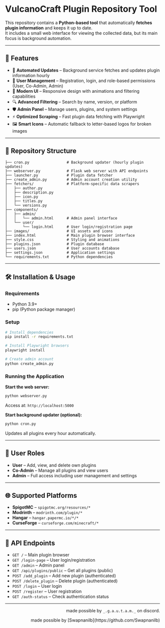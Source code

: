 # VulcanoCraft Plugin Repository Tool

This repository contains a **Python-based tool** that automatically **fetches plugin information** and keeps it up to date.  
It includes a small web interface for viewing the collected data, but its main focus is background automation.

---

## 🚀 Features
- 🔄 **Automated Updates** – Background service fetches and updates plugin information hourly
- 👥 **User Management** – Registration, login, and role-based permissions (User, Co-Admin, Admin)
- 🎨 **Modern UI** – Responsive design with animations and filtering capabilities
- 🔍 **Advanced Filtering** – Search by name, version, or platform
- 🛡️ **Admin Panel** – Manage users, plugins, and system settings
- ⚡ **Optimized Scraping** – Fast plugin data fetching with Playwright
- 🖼️ **Smart Icons** – Automatic fallback to letter-based logos for broken images

---

## 📂 Repository Structure
```
├── cron.py                 # Background updater (hourly plugin updates)
├── webserver.py            # Flask web server with API endpoints
├── launcher.py             # Plugin data fetcher
├── create_admin.py         # Admin account creation utility
├── fetchers/               # Platform-specific data scrapers
│   ├── author.py
│   ├── description.py
│   ├── icon.py
│   ├── titles.py
│   └── versions.py
├── components/
│   ├── admin/
│   │   └── admin.html      # Admin panel interface
│   └── user/
│       └── login.html      # User login/registration page
├── images/                 # UI assets and icons
├── index.html              # Main plugin browser interface
├── style.css               # Styling and animations
├── plugins.json            # Plugin database
├── users.json              # User accounts database
├── settings.json           # Application settings
└── requirements.txt        # Python dependencies
```

---

## 🛠️ Installation & Usage

### Requirements
- Python 3.9+
- pip (Python package manager)

### Setup
```bash
# Install dependencies
pip install -r requirements.txt

# Install Playwright browsers
playwright install

# Create admin account
python create_admin.py
```

### Running the Application

**Start the web server:**
```bash
python webserver.py
```
Access at: `http://localhost:5000`

**Start background updater (optional):**
```bash
python cron.py
```
Updates all plugins every hour automatically.

---

## 👥 User Roles

- **User** – Add, view, and delete own plugins
- **Co-Admin** – Manage all plugins and view users
- **Admin** – Full access including user management and settings

---

## 🌐 Supported Platforms

- **SpigotMC** – `spigotmc.org/resources/*`
- **Modrinth** – `modrinth.com/plugin/*`
- **Hangar** – `hangar.papermc.io/*/*`
- **CurseForge** – `curseforge.com/minecraft/*`

---

## 📝 API Endpoints

- `GET /` – Main plugin browser
- `GET /login-page` – User login/registration
- `GET /admin` – Admin panel
- `GET /api/plugins/public` – Get all plugins (public)
- `POST /add_plugin` – Add new plugin (authenticated)
- `POST /delete_plugin` – Delete plugin (authenticated)
- `POST /login` – User login
- `POST /register` – User registration
- `GET /auth-status` – Check authentication status

---
<p align="right">made possible by <code>_.g.a.u.t.a.m._</code> on discord.</p>
<p align="right">made possible by [Swapnanilb](https://github.com/Swapnanilb)</p>
